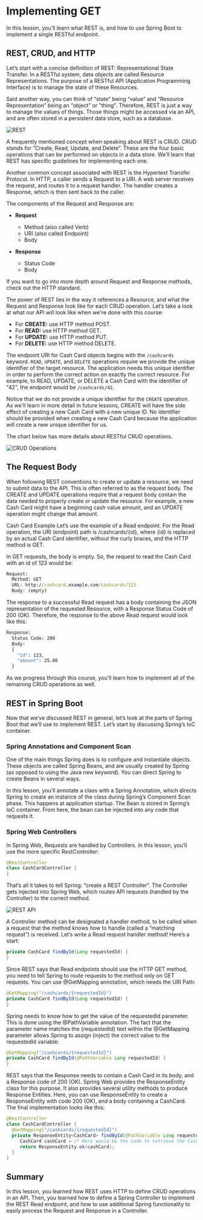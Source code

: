 # Implementing GET
In this lesson, you’ll learn what REST is, and how to use Spring Boot to implement a single RESTful endpoint.

## REST, CRUD, and HTTP
Let’s start with a concise definition of REST: Representational State Transfer. In a RESTful system, data objects are called Resource Representations. The purpose of a RESTful API (Application Programming Interface) is to manage the state of these Resources.

Said another way, you can think of “state” being “value” and “Resource Representation” being an “object” or "thing". Therefore, REST is just a way to manage the values of things. Those things might be accessed via an API, and are often stored in a persistent data store, such as a database.

![REST](./imgs/rest.png)

A frequently mentioned concept when speaking about REST is CRUD. CRUD stands for “Create, Read, Update, and Delete”. These are the four basic operations that can be performed on objects in a data store. We’ll learn that REST has specific guidelines for implementing each one.

Another common concept associated with REST is the Hypertext Transfer Protocol. In HTTP, a caller sends a Request to a URI. A web server receives the request, and routes it to a request handler. The handler creates a Response, which is then sent back to the caller.

The components of the Request and Response are:

- **Request**
    - Method (also called Verb)
    - URI (also called Endpoint)
    - Body

- **Response**
    - Status Code
    - Body

If you want to go into more depth around Request and Response methods, check out the HTTP standard.

The power of REST lies in the way it references a Resource, and what the Request and Response look like for each CRUD operation. Let’s take a look at what our API will look like when we're done with this course:

- For **CREATE:** use HTTP method POST.
- For **READ:** use HTTP method GET.
- For **UPDATE:** use HTTP method PUT.
- For **DELETE:** use HTTP method DELETE.

The endpoint URI for Cash Card objects begins with the `/cashcards` keyword. `READ`, `UPDATE`, and `DELETE` operations require we provide the unique identifier of the target resource. The application needs this unique identifier in order to perform the correct action on exactly the correct resource. For example, to READ, UPDATE, or DELETE a Cash Card with the identifier of "42", the endpoint would be `/cashcards/42`.

Notice that we do not provide a unique identifier for the `CREATE` operation. As we'll learn in more detail in future lessons, CREATE will have the side effect of creating a new Cash Card with a new unique ID. No identifier should be provided when creating a new Cash Card because the application will create a new unique identifier for us.

The chart below has more details about RESTful CRUD operations.

![CRUD Operations](./imgs/crud-operations.png)

## The Request Body
When following REST conventions to create or update a resource, we need to submit data to the API. This is often referred to as the request body. The CREATE and UPDATE operations require that a request body contain the data needed to properly create or update the resource. For example, a new Cash Card might have a beginning cash value amount, and an UPDATE operation might change that amount.

Cash Card Example
Let’s use the example of a Read endpoint. For the Read operation, the URI (endpoint) path is /cashcards/{id}, where {id} is replaced by an actual Cash Card identifier, without the curly braces, and the HTTP method is GET.

In GET requests, the body is empty. So, the request to read the Cash Card with an id of 123 would be:

```bat
Request:
  Method: GET
  URL: http://cashcard.example.com/cashcards/123
  Body: (empty)
```

The response to a successful Read request has a body containing the JSON representation of the requested Resource, with a Response Status Code of 200 (OK). Therefore, the response to the above Read request would look like this:

```bat
Response:
  Status Code: 200
  Body:
  {
    "id": 123,
    "amount": 25.00
  }
```

As we progress through this course, you’ll learn how to implement all of the remaining CRUD operations as well.

## REST in Spring Boot
Now that we’ve discussed REST in general, let’s look at the parts of Spring Boot that we’ll use to implement REST. Let’s start by discussing Spring’s IoC container.

### Spring Annotations and Component Scan
One of the main things Spring does is to configure and instantiate objects. These objects are called Spring Beans, and are usually created by Spring (as opposed to using the Java new keyword). You can direct Spring to create Beans in several ways.

In this lesson, you’ll annotate a class with a Spring Annotation, which directs Spring to create an instance of the class during Spring’s Component Scan phase. This happens at application startup. The Bean is stored in Spring’s IoC container. From here, the bean can be injected into any code that requests it.

### Spring Web Controllers
In Spring Web, Requests are handled by Controllers. In this lesson, you’ll use the more specific RestController:

```java
@RestController
class CashCardController {
}
```

That’s all it takes to tell Spring: “create a REST Controller”. The Controller gets injected into Spring Web, which routes API requests (handled by the Controller) to the correct method.

![REST API](./imgs/rest-api.png)

A Controller method can be designated a handler method, to be called when a request that the method knows how to handle (called a “matching request”) is received. Let’s write a Read request handler method! Here’s a start:

```java
private CashCard findById(Long requestedId) {
}
```

Since REST says that Read endpoints should use the HTTP GET method, you need to tell Spring to route requests to the method only on GET requests. You can use @GetMapping annotation, which needs the URI Path:

```java
@GetMapping("/cashcards/{requestedId}")
private CashCard findById(Long requestedId) {
}
```

Spring needs to know how to get the value of the requestedId parameter. This is done using the @PathVariable annotation. The fact that the parameter name matches the {requestedId} text within the @GetMapping parameter allows Spring to assign (inject) the correct value to the requestedId variable:

```java
@GetMapping("/cashcards/{requestedId}")
private CashCard findById(@PathVariable Long requestedId) {
}
```

REST says that the Response needs to contain a Cash Card in its body, and a Response code of 200 (OK). Spring Web provides the ResponseEntity class for this purpose. It also provides several utility methods to produce Response Entities. Here, you can use ResponseEntity to create a ResponseEntity with code 200 (OK), and a body containing a CashCard. The final implementation looks like this:

```java
@RestController
class CashCardController {
  @GetMapping("/cashcards/{requestedId}")
  private ResponseEntity<CashCard> findById(@PathVariable Long requestedId) {
     CashCard cashCard = /* Here would be the code to retrieve the CashCard */;
     return ResponseEntity.ok(cashCard);
  }
}
```

## Summary
In this lesson, you learned how REST uses HTTP to define CRUD operations in an API. Then, you learned how to define a Spring Controller to implement the REST Read endpoint, and how to use additional Spring functionality to easily process the Request and Response in a Controller.